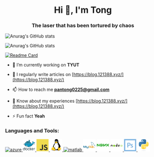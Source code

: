 <h1 align="center">Hi 👋, I'm Tong</h1>
<h3 align="center">The laser that has been tortured by chaos</h3>

![Anurag's GitHub stats](https://github-readme-stats.vercel.app/api?username=xiaotong1995&count_private=true)


![Anurag's GitHub stats](https://github-readme-stats.vercel.app/api?username=xiaotong1995&show_icons=true&theme=radical)

[![Readme Card](https://github-readme-stats.vercel.app/api/pin/?username=xiaotong1995&repo=github-readme-stats)](https://github.com/xiaotong1995/github-readme-stats)


- 🔭 I’m currently working on **TYUT**

- 📝 I regularly write articles on [https://blog.121388.xyz/](https://blog.121388.xyz/)

- 📫 How to reach me **pantong0225@gmail.com**

- 📄 Know about my experiences [https://blog.121388.xyz/](https://blog.121388.xyz/)

- ⚡ Fun fact **Yeah**


<h3 align="left">Languages and Tools:</h3>
<p align="left"> <a href="https://azure.microsoft.com/en-in/" target="_blank"> <img src="https://www.vectorlogo.zone/logos/microsoft_azure/microsoft_azure-icon.svg" alt="azure" width="40" height="40"/> </a> <a href="https://www.docker.com/" target="_blank"> <img src="https://raw.githubusercontent.com/devicons/devicon/master/icons/docker/docker-original-wordmark.svg" alt="docker" width="40" height="40"/> </a> <a href="https://developer.mozilla.org/en-US/docs/Web/JavaScript" target="_blank"> <img src="https://raw.githubusercontent.com/devicons/devicon/master/icons/javascript/javascript-original.svg" alt="javascript" width="40" height="40"/> </a> <a href="https://www.linux.org/" target="_blank"> <img src="https://raw.githubusercontent.com/devicons/devicon/master/icons/linux/linux-original.svg" alt="linux" width="40" height="40"/> </a> <a href="https://www.mathworks.com/" target="_blank"> <img src="https://raw.githubusercontent.com/simple-icons/simple-icons/master/icons/mathworks.svg" alt="matlab" width="40" height="40"/> </a> <a href="https://www.mysql.com/" target="_blank"> <img src="https://raw.githubusercontent.com/devicons/devicon/master/icons/mysql/mysql-original-wordmark.svg" alt="mysql" width="40" height="40"/> </a> <a href="https://www.nginx.com" target="_blank"> <img src="https://raw.githubusercontent.com/devicons/devicon/master/icons/nginx/nginx-original.svg" alt="nginx" width="40" height="40"/> </a> <a href="https://nodejs.org" target="_blank"> <img src="https://raw.githubusercontent.com/devicons/devicon/master/icons/nodejs/nodejs-original-wordmark.svg" alt="nodejs" width="40" height="40"/> </a> <a href="https://www.photoshop.com/en" target="_blank"> <img src="https://raw.githubusercontent.com/devicons/devicon/master/icons/photoshop/photoshop-line.svg" alt="photoshop" width="40" height="40"/> </a> <a href="https://www.python.org" target="_blank"> <img src="https://raw.githubusercontent.com/devicons/devicon/master/icons/python/python-original.svg" alt="python" width="40" height="40"/> </a> </p>
